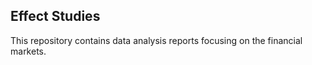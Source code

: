 ## Effect Studies
This repository contains data analysis reports focusing on the financial markets.
